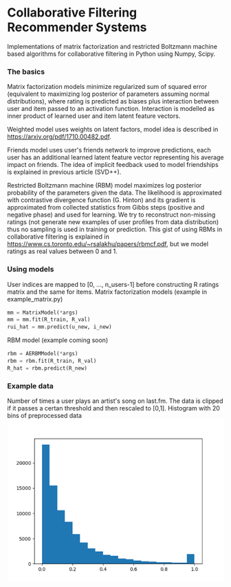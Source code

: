 # Collaborative Filtering Recommender Systems
Implementations of matrix factorization and restricted Boltzmann machine based algorithms for collaborative filtering in Python using Numpy, Scipy.

### The basics
Matrix factorization models minimize regularized sum of squared error (equivalent to maximizing log posterior of parameters assuming normal distributions), where rating is predicted as biases plus interaction between user and item passed to an activation function. Interaction is modelled as inner product of learned user and item latent feature vectors. 

Weighted model uses weights on latent factors, model idea is described in https://arxiv.org/pdf/1710.00482.pdf. 

Friends model uses user's friends network to improve predictions, each user has an additional learned latent feature vector representing his average impact on friends. The idea of implicit feedback used to model friendships is explained in previous article (SVD++).


Restricted Boltzmann machine (RBM) model maximizes log posterior probability of the parameters given the data. The likelihood is approximated with contrastive divergence function (G. Hinton) and its gradient is approximated from collected statistics from Gibbs steps (positive and negative phase) and used for learning. We try to reconstruct non-missing ratings (not generate new examples of user profiles from data distribution) thus no sampling is used in training or prediction. This gist of using RBMs in collaborative filtering is explained in https://www.cs.toronto.edu/~rsalakhu/papers/rbmcf.pdf, but we model ratings as real values between 0 and 1. 

### Using models
User indices are mapped to [0, ..., n_users-1] before constructing R ratings matrix and the same for items.
Matrix factorization models (example in example_matrix.py)
```python
mm = MatrixModel(*args)
mm = mm.fit(R_train, R_val)
rui_hat = mm.predict(u_new, i_new)
```
RBM model (example coming soon)
```python
rbm = AERBMModel(*args)
rbm = rbm.fit(R_train, R_val)
R_hat = rbm.predict(R_new)
```

### Example data
Number of times a user plays an artist's song on last.fm. The data is clipped if it passes a certan threshold and then rescaled to [0,1].
Histogram with 20 bins of preprocessed data
<img src="img/lastfm_ratings_hist.png">
